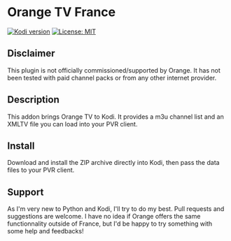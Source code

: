 # Orange TV France
[![Kodi version](https://img.shields.io/badge/kodi%20versions-19-blue)](https://kodi.tv/)
[![License: MIT](https://img.shields.io/badge/License-MIT-yellow.svg)](https://opensource.org/licenses/MIT)

## Disclaimer
This plugin is not officially commissioned/supported by Orange. It has not been tested with paid channel packs or from any other internet provider.

## Description
This addon brings Orange TV to Kodi. It provides a m3u channel list and an XMLTV file you can load into your PVR client. 

## Install
Download and install the ZIP archive directly into Kodi, then pass the data files to your PVR client.

## Support
As I'm very new to Python and Kodi, I'll try to do my best. Pull requests and suggestions are welcome. I have no idea if Orange offers the same functionnality outside of France, but I'd be happy to try something with some help and feedbacks!
